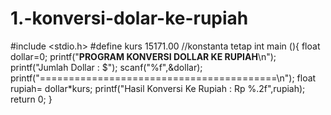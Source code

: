 # 1.-konversi-dolar-ke-rupiah
#include &lt;stdio.h> #define kurs 15171.00 //konstanta tetap  int main (){     float dollar=0;     printf("****PROGRAM KONVERSI DOLLAR KE RUPIAH****\n");     printf("Jumlah Dollar : $");     scanf("%f",&amp;dollar);     printf("=========================================\n");      float rupiah= dollar*kurs;     printf("Hasil Konversi Ke Rupiah : Rp %.2f",rupiah);     return 0; }
